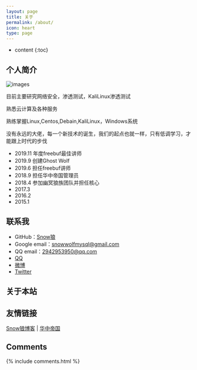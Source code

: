 ```yaml
---
layout: page
title: 关于
permalink: /about/
icon: heart
type: page
---
```


* content
{:toc}



## 个人简介
![images](https://i.loli.net/2020/01/02/uyNDkfbn6IC8SUE.png)

目前主要研究网络安全，渗透测试，KaliLinux渗透测试

熟悉云计算及各种服务

熟练掌握Linux,Centos,Debain,KaliLinux，Windows系统

没有永远的大佬，每一个新技术的诞生，我们的起点也就一样，只有低调学习，才能跟上时代的步伐

* 2019.11 年度freebuf最佳讲师
* 2019.9  创建Ghost Wolf
* 2019.6  担任freebuf讲师
* 2018.9  担任华中帝国管理员
* 2018.4  参加幽冥狼族团队并担任核心
* 2017.3  
* 2016.2
* 2015.1  

## 联系我

* GitHub：[Snow狼](https://github.com/snowwolfmysql)
* Google email：snowwolfmysql@gmail.com
* QQ email：2942953950@qq.com
* [QQ](http://wpa.qq.com/msgrd?v=3&uin=2942953950&site=qq&menu=yes)
* [微博](http://weibo.com/KaliLinuxMatch)
* [Twitter](https://twitter.com/snowwolf)

## 关于本站


## 友情链接

[Snow狼博客](http://blog.51cto.com/superwolf) \| [华中帝国](https://bbs.tbfull.com)  

## Comments

{% include comments.html %}
